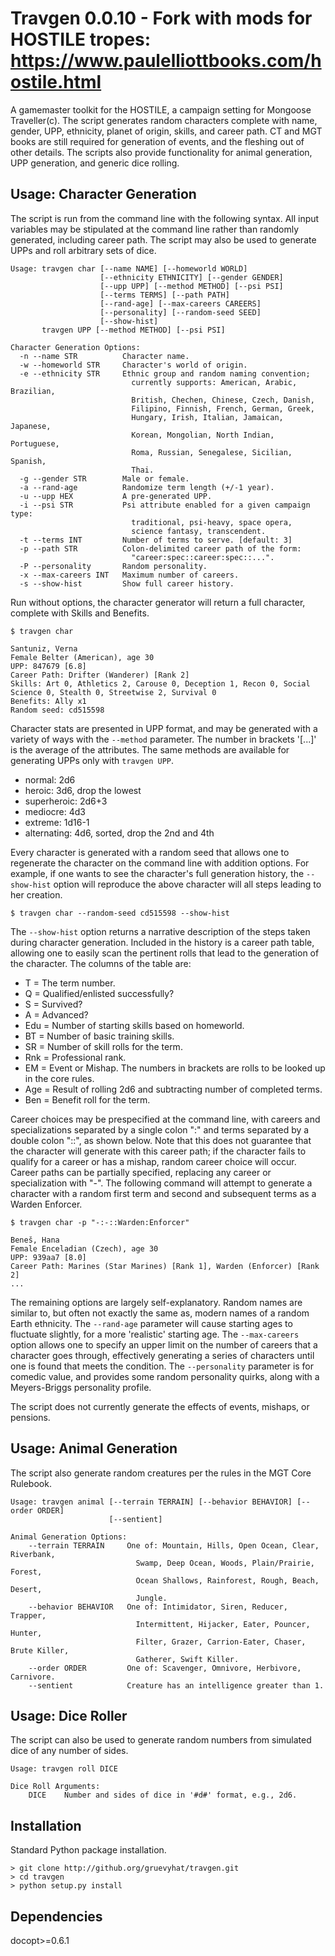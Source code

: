 Travgen 0.0.10 - Fork with mods for HOSTILE tropes: https://www.paulelliottbooks.com/hostile.html
=============

A gamemaster toolkit for the HOSTILE, a campaign setting for Mongoose Traveller(c). The script generates random characters complete with name, gender, UPP, ethnicity, planet of origin, skills, and career path. CT and MGT books are still required for generation of events, and the fleshing out of other details. The scripts also provide functionality for animal generation, UPP generation, and generic dice rolling.


Usage: Character Generation
---------------------------

The script is run from the command line with the following syntax. All input variables may be stipulated at the command line rather than randomly generated, including career path. The script may also be used to generate UPPs and roll arbitrary sets of dice. 

    Usage: travgen char [--name NAME] [--homeworld WORLD]
                        [--ethnicity ETHNICITY] [--gender GENDER]
                        [--upp UPP] [--method METHOD] [--psi PSI]
                        [--terms TERMS] [--path PATH]
                        [--rand-age] [--max-careers CAREERS]
                        [--personality] [--random-seed SEED]
                        [--show-hist]
           travgen UPP [--method METHOD] [--psi PSI]
    
    Character Generation Options:
      -n --name STR          Character name.
      -w --homeworld STR     Character's world of origin.
      -e --ethnicity STR     Ethnic group and random naming convention;
                               currently supports: American, Arabic, Brazilian,
                               British, Chechen, Chinese, Czech, Danish,
                               Filipino, Finnish, French, German, Greek,
                               Hungary, Irish, Italian, Jamaican, Japanese,
                               Korean, Mongolian, North Indian, Portuguese,
                               Roma, Russian, Senegalese, Sicilian, Spanish,
                               Thai.
      -g --gender STR        Male or female.
      -a --rand-age          Randomize term length (+/-1 year).
      -u --upp HEX           A pre-generated UPP.
      -i --psi STR           Psi attribute enabled for a given campaign type:
                               traditional, psi-heavy, space opera,
                               science fantasy, transcendent.
      -t --terms INT         Number of terms to serve. [default: 3]
      -p --path STR          Colon-delimited career path of the form:
                               "career:spec::career:spec::...".
      -P --personality       Random personality.
      -x --max-careers INT   Maximum number of careers.
      -s --show-hist         Show full career history.

Run without options, the character generator will return a full character, complete with Skills and Benefits. 

    $ travgen char

    Santuniz, Verna
    Female Belter (American), age 30
    UPP: 847679 [6.8]
    Career Path: Drifter (Wanderer) [Rank 2]
    Skills: Art 0, Athletics 2, Carouse 0, Deception 1, Recon 0, Social Science 0, Stealth 0, Streetwise 2, Survival 0
    Benefits: Ally x1
    Random seed: cd515598

Character stats are presented in UPP format, and may be generated with a variety of ways with the `--method` parameter. The number in brackets '[...]' is the average of the attributes. The same methods are available for generating UPPs only with `travgen UPP`.

* normal: 2d6
* heroic: 3d6, drop the lowest
* superheroic: 2d6+3
* mediocre: 4d3
* extreme: 1d16-1
* alternating: 4d6, sorted, drop the 2nd and 4th 

Every character is generated with a random seed that allows one to regenerate the character on the command line with addition options. For example, if one wants to see the character's full generation history, the `--show-hist` option will reproduce the above character will all steps leading to her creation. 

    $ travgen char --random-seed cd515598 --show-hist

The `--show-hist` option returns a narrative description of the steps taken during character generation. Included in the history is a career path table, allowing one to easily scan the pertinent rolls that lead to the generation of the character. The columns of the table are:

* T = The term number.
* Q = Qualified/enlisted successfully?
* S = Survived?
* A = Advanced?
* Edu = Number of starting skills based on homeworld.
* BT = Number of basic training skills.
* SR = Number of skill rolls for the term.
* Rnk = Professional rank.
* EM = Event or Mishap. The numbers in brackets are rolls to be looked up in the core rules.
* Age = Result of rolling 2d6 and subtracting number of completed terms.
* Ben = Benefit roll for the term.

Career choices may be prespecified at the command line, with careers and specializations separated by a single colon ":" and terms separated by a double colon "::", as shown below. Note that this does not guarantee that the character will generate with this career path; if the character fails to qualify for a career or has a mishap, random career choice will occur. Career paths can be partially specified, replacing any career or specialization with "-". The following command will attempt to generate a character with a random first term and second and subsequent terms as a Warden Enforcer.

    $ travgen char -p "-:-::Warden:Enforcer"

    Beneš, Hana
    Female Enceladian (Czech), age 30
    UPP: 939aa7 [8.0]
    Career Path: Marines (Star Marines) [Rank 1], Warden (Enforcer) [Rank 2]
    ...

The remaining options are largely self-explanatory. Random names are similar to, but often not exactly the same as, modern names of a random Earth ethnicity. The `--rand-age` parameter will cause starting ages to fluctuate slightly, for a more 'realistic' starting age. The `--max-careers` option allows one to specify an upper limit on the number of careers that a character goes through, effectively generating a series of characters until one is found that meets the condition. The `--personality` parameter is for comedic value, and provides some random personality quirks, along with a Meyers-Briggs personality profile.

The script does not currently generate the effects of events, mishaps, or pensions. 


Usage: Animal Generation
------------------------

The script also generate random creatures per the rules in the MGT Core Rulebook. 

    Usage: travgen animal [--terrain TERRAIN] [--behavior BEHAVIOR] [--order ORDER]
                          [--sentient]

    Animal Generation Options:
        --terrain TERRAIN     One of: Mountain, Hills, Open Ocean, Clear, Riverbank,
                                Swamp, Deep Ocean, Woods, Plain/Prairie, Forest,
                                Ocean Shallows, Rainforest, Rough, Beach, Desert,
                                Jungle.
        --behavior BEHAVIOR   One of: Intimidator, Siren, Reducer, Trapper,
                                Intermittent, Hijacker, Eater, Pouncer, Hunter,
                                Filter, Grazer, Carrion-Eater, Chaser, Brute Killer,
                                Gatherer, Swift Killer.
        --order ORDER         One of: Scavenger, Omnivore, Herbivore, Carnivore. 
        --sentient            Creature has an intelligence greater than 1.


Usage: Dice Roller
------------------

The script can also be used to generate random numbers from simulated dice of any number of sides.

    Usage: travgen roll DICE

    Dice Roll Arguments:
        DICE    Number and sides of dice in '#d#' format, e.g., 2d6.


Installation
------------

Standard Python package installation.

    > git clone http://github.org/gruevyhat/travgen.git
    > cd travgen
    > python setup.py install


Dependencies
------------

docopt>=0.6.1
